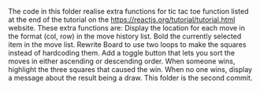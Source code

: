 The code in this folder realise extra functions for tic tac toe function listed at the end of the tutorial on the https://reactjs.org/tutorial/tutorial.html website. 
These extra functions are:
  Display the location for each move in the format (col, row) in the move history list.
  Bold the currently selected item in the move list.
  Rewrite Board to use two loops to make the squares instead of hardcoding them.
  Add a toggle button that lets you sort the moves in either ascending or descending order.
  When someone wins, highlight the three squares that caused the win.
  When no one wins, display a message about the result being a draw.
This folder is the second commit.
